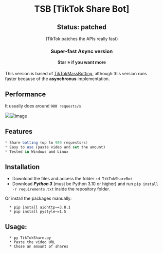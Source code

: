 <h1 align="center">TSB [TikTok Share Bot]</h1>
<h2 align="center"> Status: patched</h2>
<p align="center">(TikTok patches the APIs really fast)</p>
<h3 align="center">Super-fast Async version</h3>

<p align='center'>
  <b>Star ⭐ if you want more</b><br>
</p>

This version is based of [TikTokMassBotting](https://github.com/Wizz1337/TikTokMassBotting), although this version runs faster because of the **asynchronus** implementation.

## Performance
It usually does around `980 requests/s`

<img src="blob:chrome-untrusted://media-app/ad6ca374-7aeb-4a12-8103-1f660d077d52"/>![image](https://user-images.githubusercontent.com/16353807/165243047-0b12a50d-09c0-4af1-ae14-bf79c9f6acb4.png)

## Features

```js
* Share botting (up to 980 requests/s)
* Easy to use (paste video and set the amount)
* Tested in Windows and Linux
```

## Installation
* Download the files and access the folder `cd TikTokShareBot`
* Download _**Python 3**_ (must be Python 3.10 or higher) and run `pip install -r requirements.txt` inside the repository folder.

Or install the packages manually:
```
  * pip install aiohttp~=3.8.1
  * pip install pystyle~=1.5
```

## Usage:

```
  * py TikTokShare.py
  * Paste the video URL
  * Chose an amount of shares
```
